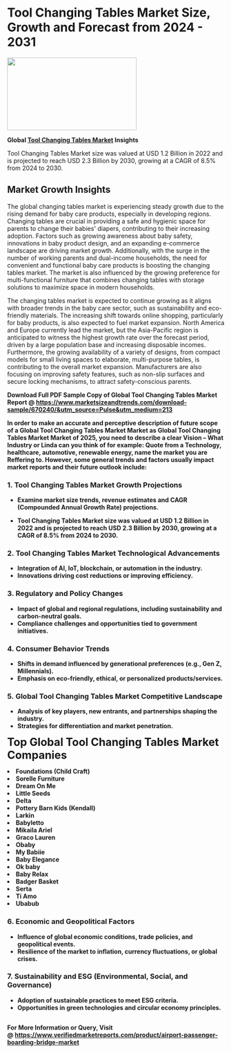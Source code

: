 <H1>Tool Changing Tables Market Size, Growth and Forecast from 2024 - 2031</H1><img class="aligncenter size-medium wp-image-584254" src="https://thirdeyenews.in/wp-content/uploads/2024/09/Global-Market-Research-300x168.jpeg" alt="" width="300" height="168" /><p><strong>Global&nbsp;<a href="https://www.marketsizeandtrends.com/download-sample/670240/&amp;utm_source=Pulse&amp;utm_medium=213">Tool Changing Tables Market</a> Insights</strong></p><p>Tool Changing Tables Market size was valued at USD 1.2 Billion in 2022 and is projected to reach USD 2.3 Billion by 2030, growing at a CAGR of 8.5% from 2024 to 2030.</p><p><h2>Market Growth Insights</h2> <p>The global changing tables market is experiencing steady growth due to the rising demand for baby care products, especially in developing regions. Changing tables are crucial in providing a safe and hygienic space for parents to change their babies' diapers, contributing to their increasing adoption. Factors such as growing awareness about baby safety, innovations in baby product design, and an expanding e-commerce landscape are driving market growth. Additionally, with the surge in the number of working parents and dual-income households, the need for convenient and functional baby care products is boosting the changing tables market. The market is also influenced by the growing preference for multi-functional furniture that combines changing tables with storage solutions to maximize space in modern households.</p> <p><strong></strong></p> <p>The changing tables market is expected to continue growing as it aligns with broader trends in the baby care sector, such as sustainability and eco-friendly materials. The increasing shift towards online shopping, particularly for baby products, is also expected to fuel market expansion. North America and Europe currently lead the market, but the Asia-Pacific region is anticipated to witness the highest growth rate over the forecast period, driven by a large population base and increasing disposable incomes. Furthermore, the growing availability of a variety of designs, from compact models for small living spaces to elaborate, multi-purpose tables, is contributing to the overall market expansion. Manufacturers are also focusing on improving safety features, such as non-slip surfaces and secure locking mechanisms, to attract safety-conscious parents. <p><strong></p><p><span class=""><strong>Download Full PDF Sample Copy of Global Tool Changing Tables Market Report</strong> @ <a href="https://www.marketsizeandtrends.com/download-sample/670240/&amp;utm_source=Pulse&amp;utm_medium=213" target="_blank">https://www.marketsizeandtrends.com/download-sample/670240/&amp;utm_source=Pulse&amp;utm_medium=213</a></span></p><p>In order to make an accurate and perceptive description of future scope of a Global&nbsp;Tool Changing Tables Market Market as Global&nbsp;Tool Changing Tables Market Market of 2025, you need to describe a clear Vision &ndash; What Industry or Linda can you think of for example: Quote from a Technology, healthcare, automotive, renewable energy, name the market you are Reffering to. However, some general trends and factors usually impact market reports and their future outlook include:</p><h3>1.&nbsp;<strong>Tool Changing Tables Market Growth Projections</strong></h3><ul><li>Examine market size trends, revenue estimates and CAGR (Compounded Annual Growth Rate) projections.</li><li><p>Tool Changing Tables Market size was valued at USD 1.2 Billion in 2022 and is projected to reach USD 2.3 Billion by 2030, growing at a CAGR of 8.5% from 2024 to 2030.</p></li></ul><h3>2.&nbsp;<strong>Tool Changing Tables Market Technological Advancements</strong></h3><ul><li>Integration of AI, IoT, blockchain, or automation in the industry.</li><li>Innovations driving cost reductions or improving efficiency.</li></ul><h3>3.&nbsp;<strong>Regulatory and Policy Changes</strong></h3><ul><li>Impact of global and regional regulations, including sustainability and carbon-neutral goals.</li><li>Compliance challenges and opportunities tied to government initiatives.</li></ul><h3>4.&nbsp;<strong>Consumer Behavior Trends</strong></h3><ul><li>Shifts in demand influenced by generational preferences (e.g., Gen Z, Millennials).</li><li>Emphasis on eco-friendly, ethical, or personalized products/services.</li></ul><h3>5.&nbsp;<strong>Global Tool Changing Tables Market Competitive Landscape</strong></h3><ul><li>Analysis of key players, new entrants, and partnerships shaping the industry.</li><li>Strategies for differentiation and market penetration.</li></ul><p data-pm-slice="1 1 []"><span style="color: inherit; font-family: inherit; font-size: 25px;">Top Global Tool Changing Tables Market Companies</span></p><div class="" data-test-id=""><p><li>Foundations (Child Craft)</li><li> Sorelle Furniture</li><li> Dream On Me</li><li> Little Seeds</li><li> Delta</li><li> Pottery Barn Kids (Kendall)</li><li> Larkin</li><li> Babyletto</li><li> Mikaila Ariel</li><li> Graco Lauren</li><li> Obaby</li><li> My Babiie</li><li> Baby Elegance</li><li> Ok baby</li><li> Baby Relax</li><li> Badger Basket</li><li> Serta</li><li> Ti Amo</li><li> Ubabub</li></p></div><h3>6.&nbsp;<strong>Economic and Geopolitical Factors</strong></h3><ul><li>Influence of global economic conditions, trade policies, and geopolitical events.</li><li>Resilience of the market to inflation, currency fluctuations, or global crises.</li></ul><h3>7.&nbsp;<strong>Sustainability and ESG (Environmental, Social, and Governance)</strong></h3><ul><li>Adoption of sustainable practices to meet ESG criteria.</li><li>Opportunities in green technologies and circular economy principles.</li></ul><h2><strong style="font-size: 14px;">For More Information or Query, Visit @&nbsp;</strong><a style="background-color: #ffffff; font-size: 14px;" href="https://www.marketsizeandtrends.com/report/tool-changing-tables-market/" target="_blank">https://www.verifiedmarketreports.com/product/airport-passenger-boarding-bridge-market</a></h2>
